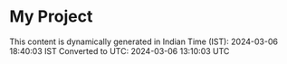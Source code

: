# My Project

This content is dynamically generated in Indian Time (IST): 2024-03-06 18:40:03 IST
Converted to UTC: 2024-03-06 13:10:03 UTC
